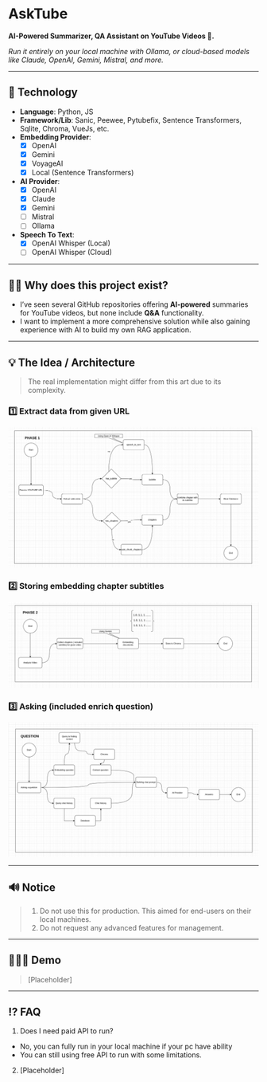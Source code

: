 # AskTube
**AI-Powered Summarizer, QA Assistant on YouTube Videos 🤖.**

*Run it entirely on your local machine with Ollama, or cloud-based models like Claude, OpenAI, Gemini, Mistral, and more.*

---
## 🔨 Technology

- **Language**: Python, JS
- **Framework/Lib**: Sanic, Peewee, Pytubefix, Sentence Transformers, Sqlite, Chroma, VueJs, etc.
- **Embedding Provider**:
  - [x] OpenAI
  - [x] Gemini
  - [x] VoyageAI
  - [x] Local (Sentence Transformers)
- **AI Provider**: 
  - [x] OpenAI
  - [x] Claude
  - [x] Gemini
  - [ ] Mistral
  - [ ] Ollama   
- **Speech To Text**:
  - [x] OpenAI Whisper (Local)
  - [ ] OpenAI Whisper (Cloud)

---
## 🤷🏽 Why does this project exist?

- I’ve seen several GitHub repositories offering **AI-powered** summaries for YouTube videos, but none include **Q&A**
  functionality.
- I want to implement a more comprehensive solution while also gaining experience with AI to build my own RAG application.

---
## 💡 The Idea / Architecture

> The real implementation might differ from this art due to its complexity.

### 1️⃣ Extract data from given URL

![P1.png](docs/P1.png)

### 2️⃣ Storing embedding chapter subtitles

![P2.png](docs/P2.png)

### 3️⃣ Asking (included enrich question)

![P3.png](docs/P3.png)

---
## 🔊 Notice

> 1. Do not use this for production. This aimed for end-users on their local machines.
> 2. Do not request any advanced features for management.

----
## 🏃🏽‍➡️ Demo

> [Placeholder]

---
## ⁉️ FAQ

1. Does I need paid API to run?
  - No, you can fully run in your local machine if your pc have ability
  - You can still using free API to run with some limitations.
2. [Placeholder]
